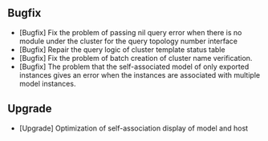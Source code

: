 ## Bugfix

- [Bugfix] Fix the problem of passing nil query error when there is no module under the cluster for the query topology number interface
- [Bugfix] Repair the query logic of cluster template status table
- [Bugfix] Fix the problem of batch creation of cluster name verification.
- [Bugfix] The problem that the self-associated model of only exported instances gives an error when the instances are associated with multiple model instances.

## Upgrade

- [Upgrade] Optimization of self-association display of model and host